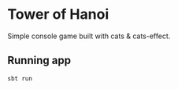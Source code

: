 # Tower of Hanoi

Simple console game built with cats & cats-effect.

## Running app

```bash
sbt run
```